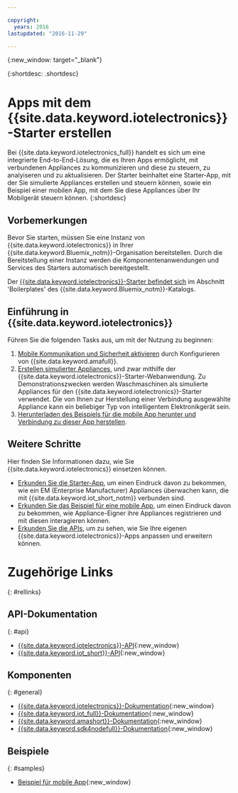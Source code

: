 ```yaml
---

copyright:
  years: 2016
lastupdated: "2016-11-29"

---
```


{:new_window: target="\_blank"}

{:shortdesc: .shortdesc}


# Apps mit dem {{site.data.keyword.iotelectronics}}-Starter erstellen

Bei {{site.data.keyword.iotelectronics_full}} handelt es sich um eine integrierte End-to-End-Lösung, die es Ihren Apps ermöglicht, mit verbundenen Appliances zu kommunizieren und diese zu steuern, zu analyiseren und zu aktualisieren. Der Starter beinhaltet eine Starter-App, mit der Sie simulierte Appliances erstellen und steuern können, sowie ein Beispiel einer mobilen App, mit dem Sie diese Appliances über Ihr Mobilgerät steuern können.
{:shortdesc}

## Vorbemerkungen

Bevor Sie starten, müssen Sie eine Instanz von {{site.data.keyword.iotelectronics}} in Ihrer {{site.data.keyword.Bluemix_notm}}-Organisation
 bereitstellen. Durch die Bereitstellung einer Instanz werden die Komponentenanwendungen und Services des Starters automatisch bereitgestellt.

 Der [{{site.data.keyword.iotelectronics}}-Starter befindet sich](https://console.{DomainName}/catalog/starters/iot-for-electronics-starter/) im Abschnitt 'Boilerplates' des {{site.data.keyword.Bluemix_notm}}-Katalogs.  

## Einführung in {{site.data.keyword.iotelectronics}}
Führen Sie die folgenden Tasks aus, um mit der Nutzung zu beginnen:

1. [Mobile Kommunikation und Sicherheit aktivieren](iotelectronics_config_mca.html) durch Konfigurieren von {{site.data.keyword.amafull}}.
2. [Erstellen simulierter Appliances](iot4ecreatingappliances.html), und zwar mithilfe der {{site.data.keyword.iotelectronics}}-Starter-Webanwendung. Zu Demonstrationszwecken werden Waschmaschinen als simulierte Appliances für den {{site.data.keyword.iotelectronics}}-Starter verwendet. Die von Ihnen zur Herstellung einer Verbindung ausgewählte Appliance kann ein beliebiger Typ von intelligentem Elektronikgerät sein.
3. [Herunterladen des Beispiels für die mobile App herunter und Verbindung zu dieser App herstellen](iotelectronics_config_mobile.html).


## Weitere Schritte
Hier finden Sie Informationen dazu, wie Sie {{site.data.keyword.iotelectronics}} einsetzen können.

- [Erkunden Sie die Starter-App](iot4ecreatingappliances.html), um einen Eindruck davon zu bekommen, wie ein EM (Enterprise Manufacturer) Appliances überwachen kann, die mit {{site.data.keyword.iot_short_notm}} verbunden sind.
- [Erkunden Sie das Beispiel für eine mobile App](iotelectronics_config_mobile.html), um einen Eindruck davon zu bekommen, wie Appliance-Eigner ihre Appliances registrieren und mit diesen interagieren können.
- [Erkunden Sie die APIs](http://ibmiotforelectronics.mybluemix.net/public/iot4eregistrationapi.html), um zu sehen, wie Sie Ihre eigenen {{site.data.keyword.iotelectronics}}-Apps anpassen und erweitern können.

# Zugehörige Links
{: #rellinks}
<!-- Related Links last updated 23 October 2016 - new API source -->
## API-Dokumentation
{: #api}
* [{{site.data.keyword.iotelectronics}}-API](https://broker-uss-iot4e.electronics.internetofthings.ibmcloud.com/public/iot4eregistrationapi.html){:new_window}
* [{{site.data.keyword.iot_short}}-API](https://developer.ibm.com/iotfoundation/recipes/api-documentation/){:new_window}


## Komponenten
{: #general}

* [{{site.data.keyword.iotelectronics}}-Dokumentation](iotelectronics_overview.html){:new_window}
* [{{site.data.keyword.iot_full}}-Dokumentation](https://console.ng.bluemix.net/docs/services/IoT/index.html){:new_window}
*  [{{site.data.keyword.amashort}}-Dokumentation](https://console.ng.bluemix.net/docs/services/mobileaccess/overview.html){:new_window}
* [{{site.data.keyword.sdk4nodefull}}-Dokumentation](https://console.ng.bluemix.net/docs/runtimes/nodejs/index.html#nodejs_runtime){:new_window}

## Beispiele
{: #samples}
* [Beispiel für mobile App](https://console.ng.bluemix.net/docs/starters/IotElectronics/iotelectronics_config_mobile.html){:new_window}
